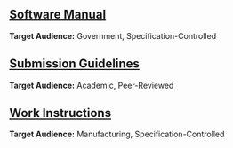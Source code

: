 <h2><a href="/pdfs/SM5912 Thelaron Software Manual.pdf">Software Manual</a></h2>
  <p><b>Target Audience:</b> Government, Specification-Controlled</p>
<h2><a href="https://journals.plos.org/plosone/s/latex">Submission Guidelines</a></h2>
  <p><b>Target Audience:</b> Academic, Peer-Reviewed</p>
<h2><a href="/pdfs/WI3652 Work Instructions for Turbine Engine Assembly.pdf">Work Instructions</a></h2>
  <p><b>Target Audience:</b> Manufacturing, Specification-Controlled</p>

<!---Kit Code for Icon Fonts--->
<script src="https://kit.fontawesome.com/9ccd11bee7.js"></script>
  <a href="mailto:stacie.mckee@gmail.com"><i class="fas fa-envelope fa-lg"></i></a>
  <a href="https://www.linkedin.com/in/stacie-mckee-5338154a/"><i class="fab fa-linkedin fa-lg"></i></a>
